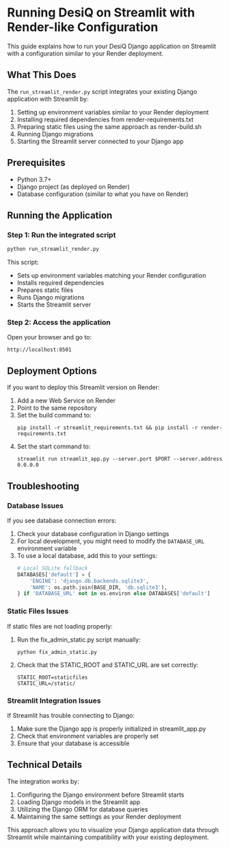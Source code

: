# Running DesiQ on Streamlit with Render-like Configuration

This guide explains how to run your DesiQ Django application on Streamlit with a configuration similar to your Render deployment.

## What This Does

The `run_streamlit_render.py` script integrates your existing Django application with Streamlit by:

1. Setting up environment variables similar to your Render deployment
2. Installing required dependencies from render-requirements.txt
3. Preparing static files using the same approach as render-build.sh
4. Running Django migrations
5. Starting the Streamlit server connected to your Django app

## Prerequisites

- Python 3.7+ 
- Django project (as deployed on Render)
- Database configuration (similar to what you have on Render)

## Running the Application

### Step 1: Run the integrated script

```bash
python run_streamlit_render.py
```

This script:
- Sets up environment variables matching your Render configuration
- Installs required dependencies
- Prepares static files
- Runs Django migrations
- Starts the Streamlit server

### Step 2: Access the application

Open your browser and go to:
```
http://localhost:8501
```

## Deployment Options

If you want to deploy this Streamlit version on Render:

1. Add a new Web Service on Render
2. Point to the same repository
3. Set the build command to:
   ```
   pip install -r streamlit_requirements.txt && pip install -r render-requirements.txt
   ```
4. Set the start command to:
   ```
   streamlit run streamlit_app.py --server.port $PORT --server.address 0.0.0.0
   ```

## Troubleshooting

### Database Issues

If you see database connection errors:

1. Check your database configuration in Django settings
2. For local development, you might need to modify the `DATABASE_URL` environment variable
3. To use a local database, add this to your settings:
   ```python
   # Local SQLite fallback
   DATABASES['default'] = {
       'ENGINE': 'django.db.backends.sqlite3',
       'NAME': os.path.join(BASE_DIR, 'db.sqlite3'),
   } if 'DATABASE_URL' not in os.environ else DATABASES['default']
   ```

### Static Files Issues

If static files are not loading properly:

1. Run the fix_admin_static.py script manually:
   ```
   python fix_admin_static.py
   ```

2. Check that the STATIC_ROOT and STATIC_URL are set correctly:
   ```
   STATIC_ROOT=staticfiles
   STATIC_URL=/static/
   ```

### Streamlit Integration Issues

If Streamlit has trouble connecting to Django:

1. Make sure the Django app is properly initialized in streamlit_app.py
2. Check that environment variables are properly set
3. Ensure that your database is accessible

## Technical Details

The integration works by:

1. Configuring the Django environment before Streamlit starts
2. Loading Django models in the Streamlit app
3. Utilizing the Django ORM for database queries
4. Maintaining the same settings as your Render deployment

This approach allows you to visualize your Django application data through Streamlit while maintaining compatibility with your existing deployment. 
